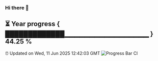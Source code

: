 ### Hi there 👋
⏳ Year progress { █████████████▁▁▁▁▁▁▁▁▁▁▁▁▁▁▁▁▁ } 44.25 %
---
⏰ Updated on Wed, 11 Jun 2025 12:42:03 GMT
![Progress Bar CI](https://github.com/liununu/liununu/workflows/Progress%20Bar%20CI/badge.svg)
